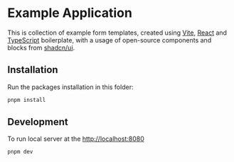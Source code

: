# Example Application

This is collection of example form templates, created using [Vite](https://vitejs.dev), [React](https://react.dev) and [TypeScript](https://www.typescriptlang.org) boilerplate, with a usage of open-source components and blocks from [shadcn/ui](https://ui.shadcn.com).

## Installation

Run the packages installation in this folder:

```bash
pnpm install
```

## Development

To run local server at the <http://localhost:8080>

```bash
pnpm dev
```
